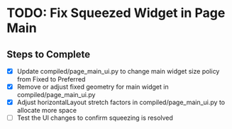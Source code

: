 # TODO: Fix Squeezed Widget in Page Main

## Steps to Complete
- [x] Update compiled/page_main_ui.py to change main widget size policy from Fixed to Preferred
- [x] Remove or adjust fixed geometry for main widget in compiled/page_main_ui.py
- [x] Adjust horizontalLayout stretch factors in compiled/page_main_ui.py to allocate more space
- [ ] Test the UI changes to confirm squeezing is resolved
